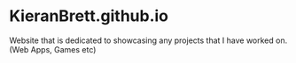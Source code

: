 # KieranBrett.github.io        

Website that is dedicated to showcasing any projects that I have worked on. (Web Apps, Games etc)
